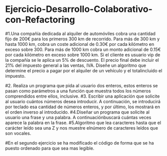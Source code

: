 # Ejercicio-Desarrollo-Colaborativo-con-Refactoring
#1.Una compañía dedicada al alquiler de automóviles cobra una cantidad fijo de 200€ para los primeros 300 km de recorrido. Para más de 300 km y hasta 1000 km, cobra un coste adicional de 0.30€ por cada kilómetro en exceso sobre 300. Para más de 1000 km cobra un monto adicional de 0.15€ por cada kilómetro en exceso sobre 1000 km.
Si el cliente es usuario vip de la compañía se le aplica un 5% de descuento.
El precio final debe incluir el 21% del impuesto general a las ventas, IVA.
Diseñe un algoritmo que determine el precio a pagar por el alquiler de un vehículo y el totalincluido el impuesto.

#2. Realiza un programa que pida al usuario dos enteros, estos enteros se pasan como parámetros a una función que muestra todos los números comprendidos entre ellos, inclusive.
#3. Escribir una aplicación que solicite al usuario cuántos números desea introducir. A continuación, se introducirá por teclado esa cantidad de números enteros, y por último, los mostrará en el orden inverso al introducido.
#4.Diseñar un programa que solicite al usuario una frase y una palabra. A continuaciónbuscará cuántas veces aparece la palabra en la frase.
#5.Algoritmo que lea caracteres hasta que el carácter leído sea una Z y nos muestre elnúmero de caracteres leídos que son vocales.

#En el segundo ejercicio se ha modificado el código de forma que se ha puesto ordenado para que sea mas legible.
